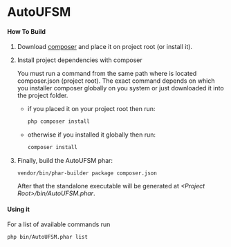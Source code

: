 AutoUFSM
======
#### How To Build

1. Download [composer](https://getcomposer.org/download/) and place it on project root (or install it).

2. Install project dependencies with composer
    
   You must run a command from the same path where is located composer.json (project root). The exact command 
   depends on which you installer composer globally on you system or just downloaded it into the project folder.

   * if you placed it on your project root then run:
      ```bash
      php composer install
      ```
   * otherwise if you installed it globally then run:
      ```bash
      composer install
      ```
      
3. Finally, build the AutoUFSM phar:

   ```
   vendor/bin/phar-builder package composer.json
   ```
   
   After that the standalone executable will be generated at _\<Project Root\>/bin/AutoUFSM.phar_.
   
#### Using it

For a list of available commands run

```bash
php bin/AutoUFSM.phar list
```